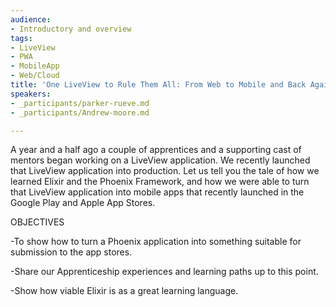 ```yaml
---
audience:
- Introductory and overview
tags:
- LiveView
- PWA
- MobileApp
- Web/Cloud
title: 'One LiveView to Rule Them All: From Web to Mobile and Back Again'
speakers:
- _participants/parker-rueve.md
- _participants/Andrew-moore.md

---
```

A year and a half ago a couple of apprentices and a supporting cast of mentors began working on a LiveView application. We recently launched that LiveView application into production. Let us tell you the tale of how we learned Elixir and the Phoenix Framework, and how we were able to turn that LiveView application into mobile apps that recently launched in the Google Play and Apple App Stores.

OBJECTIVES

\-To show how to turn a Phoenix application into something suitable for submission to the app stores.  
  
\-Share our Apprenticeship experiences and learning paths up to this point.  
  
\-Show how viable Elixir is as a great learning language.